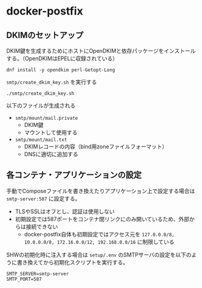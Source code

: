 # docker-postfix

## DKIMのセットアップ

DKIM鍵を生成するためにホストにOpenDKIMと依存パッケージをインストールする。（OpenDKIMはEPELに収録されている）

```bash:shell
dnf install -y opendkim perl-Getopt-Long
```

`smtp/create_dkim_key.sh` を実行する

```bash:shell
./smtp/create_dkim_key.sh
```

以下のファイルが生成される

- `smtp/mount/mail.private`
    - DKIM鍵
    - マウントして使用する
- `smtp/mount/mail.txt`
    - DKIMレコードの内容（bind用zoneファイルフォーマット）
    - DNSに適切に追加する

## 各コンテナ・アプリケーションの設定

手動でComposeファイルを書き換えたりアプリケーション上で設定する場合は `smtp-server:587` に設定する。

- TLSやSSLはオフとし、認証は使用しない
- 初期設定では587ポートをコンテナ間リンクにのみ開いているため、外部からは接続できない
    - docker-postfix自体も初期設定ではアクセス元を `127.0.0.0/8, 10.0.0.0/8, 172.16.0.0/12, 192.168.0.0/16` に制限している

SHWの初期化時に注入する場合は `setup/.env` のSMTPサーバの設定を以下のように書き換えてから初期化スクリプトを実行する。

```plaintext
SMTP_SERVER=smtp-server
SMTP_PORT=587
```
